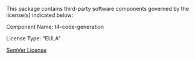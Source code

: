 This package contains third-party software components governed by the license(s) indicated below:

Component Name: t4-code-generation

License Type: "EULA"

[SemVer License](https://github.com/deniszykov/t4-templates-unity3d/blob/master/LICENSE.md)